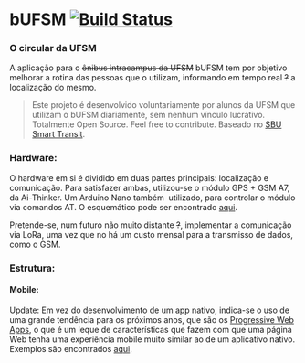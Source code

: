 # bUFSM [![Build Status](https://travis-ci.org/dalmago/bufsm.svg?branch=master)](https://travis-ci.org/dalmago/bufsm)
### O circular da UFSM

A aplicação para o ~~ônibus intracampus da UFSM~~ bUFSM tem por objetivo melhorar a rotina das pessoas que o utilizam, informando em tempo real ~~?~~ a localização do mesmo.

> Este projeto é desenvolvido voluntariamente por alunos da UFSM que utilizam o bUFSM diariamente, sem nenhum vínculo lucrativo. Totalmente Open Source. Feel free to contribute. Baseado no [SBU Smart Transit](http://smarttransit.cewit.stonybrook.edu/smarttransit/).

### Hardware:

O hardware em si é dividido em duas partes principais: localização e comunicação. Para satisfazer ambas, utilizou-se o módulo GPS + GSM A7, da Ai-Thinker. Um Arduino Nano também  utilizado, para controlar o módulo via comandos AT.
O esquemático pode ser encontrado [aqui](https://github.com/dalmago/bufsm/tree/master/embedded/schematic).

Pretende-se, num futuro não muito distante ~~?~~, implementar a comunicação via LoRa, uma vez que no há um custo mensal para a transmisso de dados, como o GSM.

### Estrutura:

#### Mobile:
Update:
Em vez do desenvolvimento de um app nativo, indica-se o uso de uma grande tendência para os próximos anos, que são os [Progressive Web Apps](https://developers.google.com/web/progressive-web-apps/), o que é um leque de características que fazem com que uma página Web tenha uma experiência mobile muito similar ao de um aplicativo nativo. Exemplos são encontrados [aqui](https://pwa.rocks).


